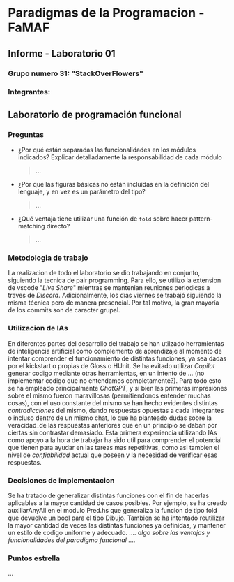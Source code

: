 # Paradigmas de la Programacion - FaMAF

## **Informe - Laboratorio 01**

### Grupo numero 31: "StackOverFlowers"
### Integrantes:
>
>
>

## Laboratorio de programación funcional

### Preguntas

-   ¿Por qué están separadas las funcionalidades en los módulos indicados? Explicar detalladamente la responsabilidad de cada módulo

    > ...

-   ¿Por qué las figuras básicas no están incluidas en la definición del lenguaje, y en vez es un parámetro del tipo?

    > ...

-   ¿Qué ventaja tiene utilizar una función de `fold` sobre hacer pattern-matching directo?
    > ...

### Metodologia de trabajo
La realizacion de todo el laboratorio se dio trabajando en conjunto, siguiendo la tecnica de pair programming. Para ello, se utilizo la extension de vscode "_Live Share_" mientras se mantenian reuniones periodicas a traves de _Discord_. Adicionalmente, los días viernes se trabajó siguiendo la misma técnica pero de manera presencial. Por tal motivo, la gran mayoría de los commits son de caracter grupal.

### Utilizacion de IAs 
En diferentes partes del desarrollo del trabajo se han utilzado herramientas de inteligencia artificial como complemento de aprendizaje al momento de intentar comprender el funcionamiento de distintas funciones, ya sea dadas por el kickstart o propias de Gloss o HUnit. Se ha evitado utilizar _Copilot_ generar codigo mediante otras herramientas, en un intento de ... (no implementar codigo que no entendamos completamente?). Para todo esto se ha empleado principalmente _ChatGPT_, y si bien las primeras impresiones sobre el mismo fueron maravillosas (permitiendonos entender muchas cosas), con el uso constante del mismo se han hecho evidentes distintas _contradicciones_ del mismo, dando respuestas opuestas a cada integrantes o incluso dentro de un mismo chat, lo que ha planteado dudas sobre la veracidad_de las respuestas anteriores que en un principio se daban por ciertas sin contrastar demasiado. Esta primera experiencia utilizando IAs como apoyo a la hora de trabajar ha sido util para comprender el potencial que tienen para ayudar en las tareas mas repetitivas, como asi tambien el nivel de _confiabilidad_ actual que poseen y la necesidad de verificar esas respuestas.

### Decisiones de implementacion
Se ha tratado de generalizar distintas funciones con el fin de hacerlas aplicables a la mayor cantidad de casos posibles. Por ejemplo, se ha creado auxiliarAnyAll en el modulo Pred.hs que generaliza la funcion de tipo fold que devuelve un bool para el tipo Dibujo. Tambien se ha intentado reutilizar la mayor cantidad de veces las distintas funciones ya definidas, y mantener un estilo de codigo uniforme y adecuado.
....
_algo sobre las ventajas y funcionalidades del paradigma funcional_
....

### Puntos estrella
...
